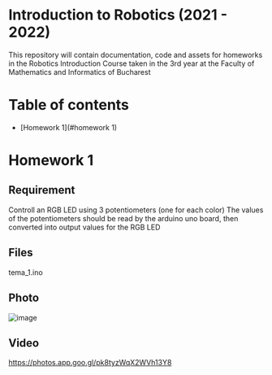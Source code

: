 # Introduction to Robotics (2021 - 2022)

This repository will contain documentation, code and assets for homeworks in the Robotics Introduction Course taken in the 3rd year at the Faculty of Mathematics and Informatics of Bucharest 

# Table of contents
- [Homework 1](#homework 1)


# Homework 1

## Requirement

Controll an RGB LED using 3 potentiometers (one for each color)
The values of the potentiometers should be read by the arduino uno board, then converted into output values for the RGB LED

## Files

tema_1.ino

## Photo

![image](https://user-images.githubusercontent.com/38132701/197337422-8c798450-c0f8-4650-82fb-f66a8862aeaa.png)

## Video
https://photos.app.goo.gl/pk8tyzWqX2WVh13Y8
